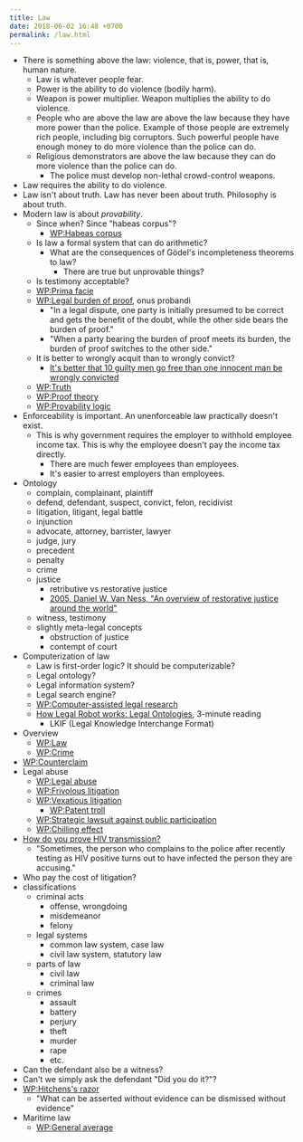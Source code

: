 ```yaml
---
title: Law
date: 2018-06-02 16:48 +0700
permalink: /law.html
---
```


- There is something above the law: violence, that is, power, that is, human nature.
    - Law is whatever people fear.
    - Power is the ability to do violence (bodily harm).
    - Weapon is power multiplier.
    Weapon multiplies the ability to do violence.
    - People who are above the law are above the law because they have more power than the police.
    Example of those people are extremely rich people, including big corruptors.
    Such powerful people have enough money to do more violence than the police can do.
    - Religious demonstrators are above the law because they can do more violence than the police can do.
        - The police must develop non-lethal crowd-control weapons.
- Law requires the ability to do violence.
- Law isn't about truth.
Law has never been about truth.
Philosophy is about truth.
- Modern law is about *provability*.
    - Since when? Since "habeas corpus"?
        - [WP:Habeas corpus](https://en.wikipedia.org/wiki/Habeas_corpus)
    - Is law a formal system that can do arithmetic?
        - What are the consequences of Gödel's incompleteness theorems to law?
            - There are true but unprovable things?
    - Is testimony acceptable?
    - [WP:Prima facie](https://en.wikipedia.org/wiki/Prima_facie)
    - [WP:Legal burden of proof](https://en.wikipedia.org/wiki/Burden_of_proof_(law)), onus probandi
        - "In a legal dispute, one party is initially presumed to be correct and gets the benefit of the doubt,
        while the other side bears the burden of proof."
        - "When a party bearing the burden of proof meets its burden, the burden of proof switches to the other side."
    - It is better to wrongly acquit than to wrongly convict?
        - [It's better that 10 guilty men go free than one innocent man be wrongly convicted](https://www.independent.co.uk/news/uk/home-news/its-better-that-10-guilty-men-go-free-than-one-innocent-man-be-wrongly-convicted-944059.html)
    - [WP:Truth](https://en.wikipedia.org/wiki/Truth)
    - [WP:Proof theory](https://en.wikipedia.org/wiki/Proof_theory)
    - [WP:Provability logic](https://en.wikipedia.org/wiki/Provability_logic)
- Enforceability is important.
An unenforceable law practically doesn't exist.
    - This is why government requires the employer to withhold employee income tax.
    This is why the employee doesn't pay the income tax directly.
        - There are much fewer employees than employees.
        - It's easier to arrest employers than employees.
- Ontology
    - complain, complainant, plaintiff
    - defend, defendant, suspect, convict, felon, recidivist
    - litigation, litigant, legal battle
    - injunction
    - advocate, attorney, barrister, lawyer
    - judge, jury
    - precedent
    - penalty
    - crime
    - justice
        - retributive vs restorative justice
        - [2005, Daniel W. Van Ness, "An overview of restorative justice around the world"](https://assets.justice.vic.gov.au/njc/resources/c4518c8a-c200-4623-afd1-42e255b62cf9/01+an+overview+of+restorative+justice.pdf)
    - witness, testimony
    - slightly meta-legal concepts
        - obstruction of justice
        - contempt of court
- Computerization of law
    - Law is first-order logic? It should be computerizable?
    - Legal ontology?
    - Legal information system?
    - Legal search engine?
    - [WP:Computer-assisted legal research](https://en.wikipedia.org/wiki/Computer-assisted_legal_research)
    - [How Legal Robot works: Legal Ontologies](https://www.legalrobot.com/blog/2016/05/25/Ontologies/), 3-minute reading
        - LKIF (Legal Knowledge Interchange Format)
- Overview
    - [WP:Law](https://en.wikipedia.org/wiki/Law)
    - [WP:Crime](https://en.wikipedia.org/wiki/Crime)
- [WP:Counterclaim](https://en.wikipedia.org/wiki/Counterclaim)
- Legal abuse
    - [WP:Legal abuse](https://en.wikipedia.org/wiki/Legal_abuse)
    - [WP:Frivolous litigation](https://en.wikipedia.org/wiki/Frivolous_litigation)
    - [WP:Vexatious litigation](https://en.wikipedia.org/wiki/Vexatious_litigation)
        - [WP:Patent troll](https://en.wikipedia.org/wiki/Patent_troll)
    - [WP:Strategic lawsuit against public participation](https://en.wikipedia.org/wiki/Strategic_lawsuit_against_public_participation)
    - [WP:Chilling effect](https://en.wikipedia.org/wiki/Chilling_effect)
- [How do you prove HIV transmission?](http://www.tht.org.uk/myhiv/Telling-people/Law/How-do-you-prove-it_qm_)
    - "Sometimes, the person who complains to the police after recently testing as HIV positive turns out to have infected the person they are accusing."
- Who pay the cost of litigation?
- classifications
    - criminal acts
        - offense, wrongdoing
        - misdemeanor
        - felony
    - legal systems
        - common law system, case law
        - civil law system, statutory law
    - parts of law
        - civil law
        - criminal law
    - crimes
        - assault
        - battery
        - perjury
        - theft
        - murder
        - rape
        - etc.
- Can the defendant also be a witness?
- Can't we simply ask the defendant "Did you do it?"?
- [WP:Hitchens's razor](https://en.wikipedia.org/wiki/Hitchens%27s_razor)
    - "What can be asserted without evidence can be dismissed without evidence"
- Maritime law
    - [WP:General average](https://en.wikipedia.org/wiki/General_average)
